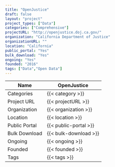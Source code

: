 ```yaml
---
title: "OpenJustice"
draft: false
layout: "project"
project_types: ["Data"]
categories: ["Comprehensive"]
projectURL: "http://openjustice.doj.ca.gov/"
organization: "California Department of Justice"
organizationURL: ""
location: "California"
public_portal: "Yes"
bulk_download: "Yes"
ongoing: "Yes"
founded: "2016"
tags: ["Data","Open Data"]
---
```



Name                    |  OpenJustice    
------------------------|----
Categories              | {{< category >}} 
Project URL             | {{< projectURL >}} 
Organization            | {{< organization >}} 
Location                | {{< location >}} 
Public Portal           | {{< public-portal >}} 
Bulk Download           | {{< bulk-download >}} 
Ongoing                 | {{< ongoing >}} 
Founded                 | {{< founded >}} 
Tags                    | {{< tags >}} 
